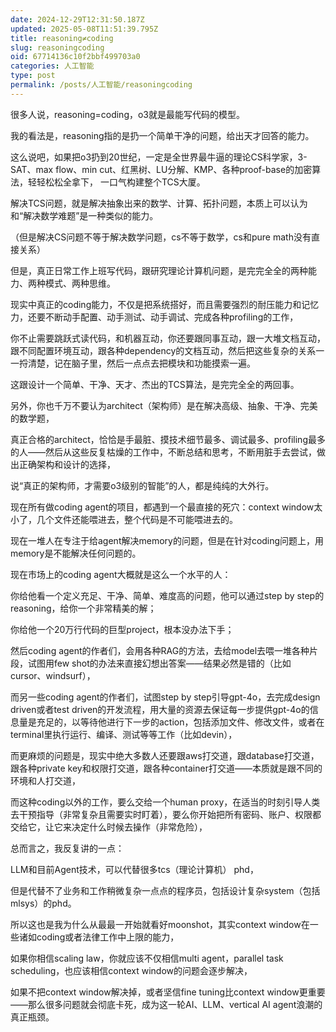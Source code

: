 ```yaml
---
date: 2024-12-29T12:31:50.187Z
updated: 2025-05-08T11:51:39.795Z
title: reasoning≠coding
slug: reasoningcoding
oid: 67714136c10f2bbf499703a0
categories: 人工智能
type: post
permalink: /posts/人工智能/reasoningcoding
---
```



很多人说，reasoning=coding，o3就是最能写代码的模型。

我的看法是，reasoning指的是扔一个简单干净的问题，给出天才回答的能力。

这么说吧，如果把o3扔到20世纪，一定是全世界最牛逼的理论CS科学家，3-SAT、max flow、min cut、红黑树、LU分解、KMP、各种proof-base的加密算法，轻轻松松全拿下， 一口气构建整个TCS大厦。

解决TCS问题，就是解决抽象出来的数学、计算、拓扑问题，本质上可以认为和“解决数学难题”是一种类似的能力。

（但是解决CS问题不等于解决数学问题，cs不等于数学，cs和pure math没有直接关系）

但是，真正日常工作上班写代码，跟研究理论计算机问题，是完完全全的两种能力、两种模式、两种思维。

现实中真正的coding能力，不仅是把系统搭好，而且需要强烈的耐压能力和记忆力，还要不断动手配置、动手测试、动手调试、完成各种profiling的工作，

你不止需要跳跃式读代码，和机器互动，你还要跟同事互动，跟一大堆文档互动，跟不同配置环境互动，跟各种dependency的文档互动，然后把这些复杂的关系一一捋清楚，记在脑子里，然后一点点去把模块和功能摸索一遍。

这跟设计一个简单、干净、天才、杰出的TCS算法，是完完全全的两回事。

另外，你也千万不要认为architect（架构师）是在解决高级、抽象、干净、完美的数学题，

真正合格的architect，恰恰是手最脏、摸技术细节最多、调试最多、profiling最多的人——然后从这些反复枯燥的工作中，不断总结和思考，不断用脏手去尝试，做出正确架构和设计的选择，

说“真正的架构师，才需要o3级别的智能”的人，都是纯纯的大外行。

现在所有做coding agent的项目，都遇到一个最直接的死穴：context window太小了，几个文件还能喂进去，整个代码是不可能喂进去的。

现在一堆人在专注于给agent解决memory的问题，但是在针对coding问题上，用memory是不能解决任何问题的。

现在市场上的coding agent大概就是这么一个水平的人：

你给他看一个定义充足、干净、简单、难度高的问题，他可以通过step by step的reasoning，给你一个非常精美的解；

你给他一个20万行代码的巨型project，根本没办法下手；

然后coding agent的作者们，会用各种RAG的方法，去给model去喂一堆各种片段，试图用few shot的办法来直接幻想出答案——结果必然是错的（比如cursor、windsurf），

而另一些coding agent的作者们，试图step by step引导gpt-4o，去完成design driven或者test driven的开发流程，用大量的资源去保证每一步提供gpt-4o的信息量是充足的，以等待他进行下一步的action，包括添加文件、修改文件，或者在terminal里执行运行、编译、测试等等工作（比如devin），

而更麻烦的问题是，现实中绝大多数人还要跟aws打交道，跟database打交道，跟各种private key和权限打交道，跟各种container打交道——本质就是跟不同的环境和人打交道，

而这种coding以外的工作，要么交给一个human proxy，在适当的时刻引导人类去干预指导（非常复杂且需要实时盯着），要么你开始把所有密码、账户、权限都交给它，让它来决定什么时候去操作（非常危险），

总而言之，我反复讲的一点：

LLM和目前Agent技术，可以代替很多tcs（理论计算机） phd，

但是代替不了业务和工作稍微复杂一点点的程序员，包括设计复杂system（包括mlsys）的phd。

所以这也是我为什么从最最一开始就看好moonshot，其实context window在一些诸如coding或者法律工作中上限的能力，

如果你相信scaling law，你就应该不仅相信multi agent，parallel task scheduling，也应该相信context window的问题会逐步解决，

如果不把context window解决掉，或者坚信fine tuning比context window更重要——那么很多问题就会彻底卡死，成为这一轮AI、LLM、vertical AI agent浪潮的真正瓶颈。